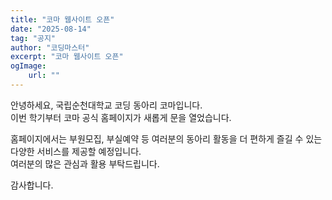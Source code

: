 ```yaml
---
title: "코마 웹사이트 오픈"
date: "2025-08-14"
tag: "공지"
author: "코딩마스터"
excerpt: "코마 웹사이트 오픈"
ogImage:
    url: ""
---
```


안녕하세요, 국립순천대학교 코딩 동아리 코마입니다.\
이번 학기부터 코마 공식 홈페이지가 새롭게 문을 열었습니다.

홈페이지에서는 부원모집, 부실예약 등 여러분의 동아리 활동을 더 편하게 즐길 수 있는 다양한 서비스를 제공할 예정입니다.\
여러분의 많은 관심과 활용 부탁드립니다.

감사합니다.
